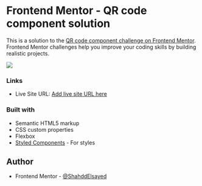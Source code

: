 # Frontend Mentor - QR code component solution

This is a solution to the [QR code component challenge on Frontend Mentor](https://www.frontendmentor.io/challenges/qr-code-component-iux_sIO_H). Frontend Mentor challenges help you improve your coding skills by building realistic projects. 

![](./Qr-challenge-screenshot.jpg)

### Links
- Live Site URL: [Add live site URL here](https://your-live-site-url.com)

### Built with

- Semantic HTML5 markup
- CSS custom properties
- Flexbox
- [Styled Components](https://styled-components.com/) - For styles

## Author
- Frontend Mentor - [@ShahddElsayed](https://www.frontendmentor.io/profile/ShahddElsayed)

